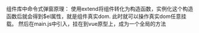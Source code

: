 组件库中命令式弹窗原理：
使用extend将组件转化为构造函数，实例化这个构造函数后就会得到$el属性，就是组件真实dom.
此时就可以操作真实dom任意挂载。
然后在main.js中引入，挂在到vue原型上，成为一个全局的方法